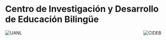 # Centro de Investigación y Desarrollo de Educación Bilingüe

<img src="http://www.uanl.mx/sites/all/themes/UANL/img/uanl-logo.png" alt="UANL" align=left>
<img src="http://cideb.uanl.mx/imagenes/logo_prepa.png" alt="CIDEB" align=right>
